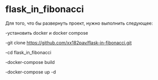 # flask_in_fibonacci

Для того, что бы развернуть проект, нужно выполнить следующее:

  -установить docker и docker compose
  
  -git clone https://github.com/xx182pav/flask-in-fibonacci.git
  
  -cd flask_in_fibonacci
  
  -docker-compose build
  
  -docker-compose up -d

